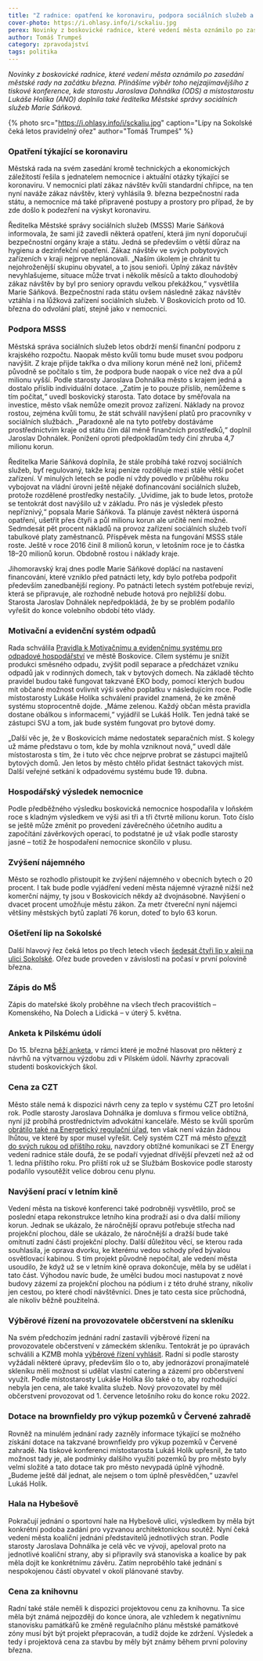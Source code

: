```yaml
---
title: "Z radnice: opatření ke koronaviru, podpora sociálních služeb a zvýšení nájemného"
cover-photo: https://i.ohlasy.info/i/sckaliu.jpg
perex: Novinky z boskovické radnice, které vedení města oznámilo po zasedání městské rady na začátku března.
author: Tomáš Trumpeš
category: zpravodajství
tags: politika
---
```


*Novinky z boskovické radnice, které vedení města oznámilo po zasedání městské rady na začátku března. Přinášíme výběr toho nejzajímavějšího z tiskové konference, kde starostu Jaroslava Dohnálka (ODS) a místostarostu Lukáše Holíka (ANO) doplnila také ředitelka Městské správy sociálních služeb Marie Sáňková.*

{% photo src="https://i.ohlasy.info/i/sckaliu.jpg" caption="Lípy na Sokolské čeká letos pravidelný ořez" author="Tomáš Trumpeš" %}

### Opatření týkající se koronaviru

Městská rada na svém zasedání kromě technických a ekonomických záležitostí řešila s jednatelem nemocnice i aktuální otázky týkající se koronaviru. V nemocnici platí zákaz návštěv kvůli standardní chřipce, na ten nyní naváže zákaz návštěv, který vyhlásila 9. března bezpečnostní rada státu, a nemocnice má také připravené postupy a prostory pro případ, že by zde došlo k podezření na výskyt koronaviru.

Ředitelka Městské správy sociálních služeb (MSSS) Marie Sáňková informovala, že sami již zavedli některá opatření, která jim nyní doporučují bezpečnostní orgány kraje a státu. Jedná se především o větší důraz na hygienu a dezinfekční opatření. Zákaz návštěv ve svých pobytových zařízeních v kraji nejprve neplánovali. „Naším úkolem je chránit tu nejohroženější skupinu obyvatel, a to jsou senioři. Úplný zákaz návštěv nevyhlašujeme, situace může trvat i několik měsíců a takto dlouhodobý zákaz návštěv by byl pro seniory opravdu velkou překážkou,“ vysvětlila Marie Sáňková. Bezpečnostní rada státu ovšem následně zákaz návštěv vztáhla i na lůžková zařízení sociálních služeb. V Boskovicích proto od 10. března do odvolání platí, stejně jako v nemocnici.

### Podpora MSSS

Městská správa sociálních služeb letos obdrží menší finanční podporu z krajského rozpočtu. Naopak město kvůli tomu bude muset svou podporu navýšit. Z kraje přijde takřka o dva miliony korun méně než loni, přičemž původně se počítalo s tím, že podpora bude naopak o více než dva a půl milionu vyšší. Podle starosty Jaroslava Dohnálka město s krajem jedná a dostalo příslib individuální dotace. „Zatím je to pouze příslib, nemůžeme s tím počítat,“ uvedl boskovický starosta. Tato dotace by směřovala na investice, město však nemůže omezit provoz zařízení. Náklady na provoz rostou, zejména kvůli tomu, že stát schválil navýšení platů pro pracovníky v sociálních službách. „Paradoxně ale na tyto potřeby dostáváme prostřednictvím kraje od státu čím dál méně finančních prostředků,“ doplnil Jaroslav Dohnálek. Ponížení oproti předpokladům tedy činí zhruba 4,7 milionu korun. 

Ředitelka Marie Sáňková doplnila, že stále probíhá také rozvoj sociálních služeb, byť regulovaný, takže kraj peníze rozděluje mezi stále větší počet zařízení. V minulých letech se podle ní vždy povedlo v průběhu roku vybojovat na vládní úrovni ještě nějaké dofinancování sociálních služeb, protože rozdělené prostředky nestačily. „Uvidíme, jak to bude letos, protože se tentokrát dost navýšilo už v základu. Pro nás je výsledek přesto nepříznivý,“ popsala Marie Sáňková. Ta plánuje zavést některá úsporná opatření, ušetřit přes čtyři a půl milionu korun ale určitě není možné. Sedmdesát pět procent nákladů na provoz zařízení sociálních služeb tvoří tabulkové platy zaměstnanců. Příspěvek města na fungování MSSS stále roste. Ještě v roce 2016 činil 8 milionů korun, v letošním roce je to částka 18–20 milionů korun. Obdobně rostou i náklady kraje.

Jihomoravský kraj dnes podle Marie Sáňkové doplácí na nastavení financování, které vzniklo před patnácti lety, kdy bylo potřeba podpořit především zanedbanější regiony. Po patnácti letech systém potřebuje revizi, která se připravuje, ale rozhodně nebude hotová pro nejbližší dobu. Starosta Jaroslav Dohnálek nepředpokládá, že by se problém podařilo vyřešit do konce volebního období této vlády.

### Motivační a evidenční systém odpadů

Rada schválila [Pravidla k Motivačnímu a evidenčnímu systému pro odpadové hospodářství](https://data.ohlasy.info/2020/odpady/pravidla.pdf) ve městě Boskovice. Cílem systému je snížit produkci směsného odpadu, zvýšit podíl separace a předcházet vzniku odpadů jak v rodinných domech, tak v bytových domech. Na základě těchto pravidel budou také fungovat takzvané EKO body, pomocí kterých budou mít občané možnost ovlivnit výši svého poplatku v následujícím roce. Podle místostarosty Lukáše Holíka schválení pravidel znamená, že ke změně systému stoprocentně dojde. „Máme zelenou. Každý občan města pravidla dostane obálkou s informacemi,“ vyjádřil se Lukáš Holík. Ten jedná také se zástupci SVJ a tom, jak bude systém fungovat pro bytové domy.

„Další věc je, že v Boskovicích máme nedostatek separačních míst. S kolegy už máme představu o tom, kde by mohla vzniknout nová,“ uvedl dále místostarosta s tím, že i tuto věc chce nejprve probrat se zástupci majitelů bytových domů. Jen letos by město chtělo přidat šestnáct takových míst. Další veřejné setkání k odpadovému systému bude 19. dubna.

### Hospodářský výsledek nemocnice

Podle předběžného výsledku boskovická nemocnice hospodařila v loňském roce s kladným výsledkem ve výši asi tři a tři čtvrtě milionu korun. Toto číslo se ještě může změnit po provedení závěrečného účetního auditu a započítání závěrkových operací, to podstatné je už však podle starosty jasné – totiž že hospodaření nemocnice skončilo v plusu.

### Zvýšení nájemného

Město se rozhodlo přistoupit ke zvýšení nájemného v obecních bytech o 20 procent. I tak bude podle vyjádření vedení města nájemné výrazně nižší než komerční nájmy, ty jsou v Boskovicích někdy až dvojnásobné. Navýšení o dvacet procent umožňuje městu zákon. Za metr čtvereční nyní nájemci většiny městských bytů zaplatí 76 korun, doteď to bylo 63 korun. 

### Ošetření lip na Sokolské

Další hlavový řez čeká letos po třech letech všech [šedesát čtyři lip v aleji na ulici Sokolské](https://ohlasy.info/clanky/2017/02/sokolske-lipy.html). Ořez bude proveden v závislosti na počasí v první polovině března.

### Zápis do MŠ

Zápis do mateřské školy proběhne na všech třech pracovištích – Komenského, Na Dolech a Lidická – v úterý 5. května.

### Anketa k Pilskému údolí

Do 15. března [běží anketa](https://boskovice.cz/hlasujte-o-podobe-zdi-do-pilskeho-udoli/d-38816), v rámci které je možné hlasovat pro některý z návrhů na výtvarnou výzdobu zdi v Pilském údolí. Návrhy zpracovali studenti boskovických škol.

### Cena za CZT

Město stále nemá k dispozici návrh ceny za teplo v systému CZT pro letošní rok. Podle starosty Jaroslava Dohnálka je domluva s firmou velice obtížná, nyní již probíhá prostřednictvím advokátní kanceláře. Město se kvůli sporům [obrátilo také na Energetický regulační úřad](https://ohlasy.info/clanky/2019/06/czt-spor.html), ten však není vázán žádnou lhůtou, ve které by spor musel vyřešit. Celý systém CZT má město [převzít do svých rukou od příštího roku](https://ohlasy.info/clanky/2019/11/prevzeti-czt.html), navzdory obtížné komunikaci se ZT Energy vedení radnice stále doufá, že se podaří vyjednat dřívější převzetí než až od 1. ledna příštího roku. Pro příští rok už se Službám Boskovice podle starosty podařilo vysoutěžit velice dobrou cenu plynu.

### Navýšení prací v letním kině

Vedení města na tiskové konferenci také podrobněji vysvětlilo, proč se poslední etapa rekonstrukce letního kina prodraží asi o dva další miliony korun. Jednak se ukázalo, že náročnější opravu potřebuje střecha nad projekční plochou, dále se ukázalo, že náročnější a dražší bude také omítnutí zadní části projekční plochy. Další důležitou věcí, se kterou rada souhlasila, je oprava dvorku, ke kterému vedou schody před bývalou osvětlovací kabinou. S tím projekt původně nepočítal, ale vedení města usoudilo, že když už se v letním kině oprava dokončuje, měla by se udělat i tato část. Výhodou navíc bude, že umělci budou moci nastupovat z nové budovy zázemí za projekční plochou na pódium i z této druhé strany, nikoliv jen cestou, po které chodí návštěvníci. Dnes je tato cesta sice průchodná, ale nikoliv běžně použitelná.

### Výběrové řízení na provozovatele občerstvení na skleníku

Na svém předchozím jednání radní zastavili výběrové řízení na provozovatele občerstvení v zámeckém skleníku. Tentokrát je po úpravách schválili a KZMB mohla [výběrové řízení vyhlásit](https://www.facebook.com/mestoboskovice/posts/2848908455191766). Radní si podle starosty vyžádali některé úpravy, především šlo o to, aby jednorázoví pronajímatelé skleníku měli možnost si udělat vlastní catering a zázemí pro občerstvení využít. Podle místostarosty Lukáše Holíka šlo také o to, aby rozhodující nebyla jen cena, ale také kvalita služeb. Nový provozovatel by měl občerstvení provozovat od 1. července letošního roku do konce roku 2022.

### Dotace na brownfieldy pro výkup pozemků v Červené zahradě

Rovněž na minulém jednání rady zazněly informace týkající se možného získání dotace na takzvané brownfieldy pro výkup pozemků v Červené zahradě. Na tiskové konferenci místostarosta Lukáš Holík upřesnil, že tato možnost tady je, ale podmínky dalšího využití pozemků by pro město byly velmi složité a tato dotace tak pro město nevypadá úplně výhodně. „Budeme ještě dál jednat, ale nejsem o tom úplně přesvědčen,“ uzavřel Lukáš Holík.

### Hala na Hybešově

Pokračují jednání o sportovní hale na Hybešově ulici, výsledkem by měla být konkrétní podoba zadání pro vyzvanou architektonickou soutěž. Nyní čeká vedení města koaliční jednání představitelů jednotlivých stran. Podle starosty Jaroslava Dohnálka je celá věc ve vývoji, apeloval proto na jednotlivé koaliční strany, aby si připravily svá stanoviska a koalice by pak měla dojít ke konkrétnímu závěru. Zatím neproběhlo také jednání s nespokojenou částí obyvatel v okolí plánované stavby.

### Cena za knihovnu

Radní také stále neměli k dispozici projektovou cenu za knihovnu. Ta sice měla být známá nejpozději do konce února, ale vzhledem k negativnímu stanovisku památkářů ke změně regulačního plánu městské památkové zóny musí být být projekt přepracován, a tudíž dojde ke zdržení. Výsledek a tedy i projektová cena za stavbu by měly být známy během první poloviny března.
